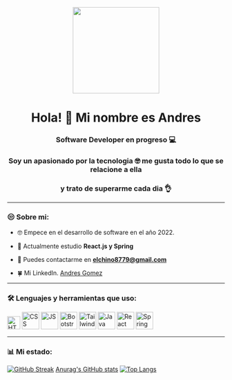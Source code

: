 <div id="header" align="center">
    <img src="https://media.giphy.com/media/3o6Mb9rUQ5v4ZnBbzO/giphy.gif" width="200"/>
    <h1 align="center">Hola! 👋 Mi nombre es Andres</h1>
    <h3 align="center">Software Developer en progreso 💻</h3>
    <h3 align="center">Soy un apasionado por la tecnologia 🤓 me gusta todo lo que se relacione a ella</h3>
    <h3 align="center">y trato de superarme cada dia 👌</h3>
</div>

---

### 😒 Sobre mi:

- 🤓 Empece en el desarrollo de software en el año 2022.

- 💾 Actualmente estudio **React.js y Spring**

- 📨 Puedes contactarme en **elchino8779@gmail.com**

- 🍀 Mi LinkedIn. [Andres Gomez](https://www.linkedin.com/in/andresgomez87)

---


<div align="left">
    <h3> 🛠️ Lenguajes y herramientas que uso:</h3>
    <div>
        <img src="https://img.icons8.com/color/512/html-5--v1.png" alt="HTML" height="30">
        <img src="https://upload.wikimedia.org/wikipedia/commons/thumb/d/d5/CSS3_logo_and_wordmark.svg/250px-CSS3_logo_and_wordmark.svg.png" alt="CSS" width="40" height="40">
        <img src="https://upload.wikimedia.org/wikipedia/commons/thumb/9/99/Unofficial_JavaScript_logo_2.svg/320px-Unofficial_JavaScript_logo_2.svg.png" alt="JS" width="40" height="40">
        <img src="https://upload.wikimedia.org/wikipedia/commons/thumb/b/b2/Bootstrap_logo.svg/250px-Bootstrap_logo.svg.png" alt="Bootstrap" width="40" height="40">
        <img src="https://upload.wikimedia.org/wikipedia/commons/thumb/d/d5/Tailwind_CSS_Logo.svg/1024px-Tailwind_CSS_Logo.svg.png" alt="Tailwind" width="40" height="40">
        <img src="https://i.blogs.es/8d2420/650_1000_java/1366_2000.png" alt="Java" width="40" height="40">
        <img src="https://upload.wikimedia.org/wikipedia/commons/thumb/4/47/React.svg/250px-React.svg.png" alt="React" width="40" height="40">
        <img src="https://4.bp.blogspot.com/-Wu0VFZBMbhw/VlgexscHoII/AAAAAAAACMI/qNNAmSPbyGo/s1600/photo.jpg" alt="Spring" width="40" height="40">
    </div>
</div>

---

### 📊 Mi estado:

[![GitHub Streak](https://github-readme-streak-stats.herokuapp.com?user=elchino8779&theme=algolia&hide_border=true&locale=es)](https://git.io/streak-stats)
[Anurag's GitHub stats](https://github-readme-stats.vercel.app/api?username=elchino8779&show_icons=true&theme=radical)
[![Top Langs](https://github-readme-stats.vercel.app/api/top-langs/?username=elchino8779&langs_count=8)](https://github.com/elchino8779/github-readme-stats)
